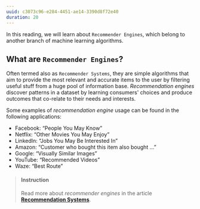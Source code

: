 ```yaml
---
uuid: c3073c96-e284-4451-ae14-3390d8f72e40
duration: 20
---
```


In this reading, we will learn about `Recommender Engines`, which belong to another branch of machine learning algorithms. 


## What are `Recommender Engines`?

Often termed also as `Recommender Systems`, they are simple algorithms that aim to provide the most relevant and accurate items to the user by filtering useful stuff from a huge pool of information base. *Recommendation engines* discover patterns in a dataset by learning consumers' choices and produce outcomes that co-relate to their needs and interests.

Some examples of *recommendation engine* usage can be found in the following applications:

* Facebook: “People You May Know”
* Netflix: “Other Movies You May Enjoy”
* LinkedIn: “Jobs You May Be Interested In”
* Amazon: “Customer who bought this item also bought …”
* Google: “Visually Similar Images”
* YouTube: “Recommended Videos”
* Waze: “Best Route”

> #### Instruction
> Read more about *recommender engines* in the article [**Recommendation Systems**](https://medium.com/towards-artificial-intelligence/recommendation-systems-104bdfe3f93f).